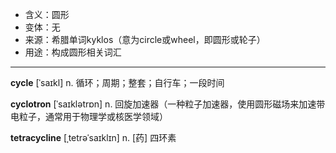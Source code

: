 - <span class="definition">含义：圆形</span>
- <span class="definition">变体：无</span>
- <span class="definition">来源：希腊单词kyklos（意为circle或wheel，即圆形或轮子）</span>
- <span class="definition">用途：构成圆形相关词汇</span>

---

<span class="vocabulary">**cycle**</span> [ˈsaɪkl] n. 循环；周期；整套；自行车；一段时间

<span class="vocabulary">**cyclotron**</span> [ˈsaɪklətrɒn] n. 回旋加速器（一种粒子加速器，使用圆形磁场来加速带电粒子，通常用于物理学或核医学领域）

<span class="vocabulary">**tetracycline**</span> [ˌtetrəˈsaɪklɪn] n. [药] 四环素
